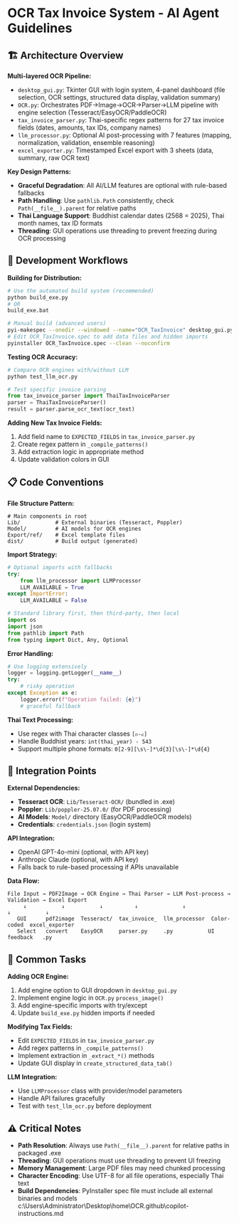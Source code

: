 # OCR Tax Invoice System - AI Agent Guidelines

## 🏗️ Architecture Overview

**Multi-layered OCR Pipeline:**
- `desktop_gui.py`: Tkinter GUI with login system, 4-panel dashboard (file selection, OCR settings, structured data display, validation summary)
- `OCR.py`: Orchestrates PDF→Image→OCR→Parser→LLM pipeline with engine selection (Tesseract/EasyOCR/PaddleOCR)
- `tax_invoice_parser.py`: Thai-specific regex patterns for 27 tax invoice fields (dates, amounts, tax IDs, company names)
- `llm_processor.py`: Optional AI post-processing with 7 features (mapping, normalization, validation, ensemble reasoning)
- `excel_exporter.py`: Timestamped Excel export with 3 sheets (data, summary, raw OCR text)

**Key Design Patterns:**
- **Graceful Degradation**: All AI/LLM features are optional with rule-based fallbacks
- **Path Handling**: Use `pathlib.Path` consistently, check `Path(__file__).parent` for relative paths
- **Thai Language Support**: Buddhist calendar dates (2568 = 2025), Thai month names, tax ID formats
- **Threading**: GUI operations use threading to prevent freezing during OCR processing

## 🔧 Development Workflows

**Building for Distribution:**
```bash
# Use the automated build system (recommended)
python build_exe.py
# OR
build_exe.bat

# Manual build (advanced users)
pyi-makespec --onedir --windowed --name="OCR_TaxInvoice" desktop_gui.py
# Edit OCR_TaxInvoice.spec to add data files and hidden imports
pyinstaller OCR_TaxInvoice.spec --clean --noconfirm
```

**Testing OCR Accuracy:**
```python
# Compare OCR engines with/without LLM
python test_llm_ocr.py

# Test specific invoice parsing
from tax_invoice_parser import ThaiTaxInvoiceParser
parser = ThaiTaxInvoiceParser()
result = parser.parse_ocr_text(ocr_text)
```

**Adding New Tax Invoice Fields:**
1. Add field name to `EXPECTED_FIELDS` in `tax_invoice_parser.py`
2. Create regex pattern in `_compile_patterns()`
3. Add extraction logic in appropriate method
4. Update validation colors in GUI

## 📋 Code Conventions

**File Structure Pattern:**
```
# Main components in root
Lib/           # External binaries (Tesseract, Poppler)
Model/         # AI models for OCR engines
Export/ref/    # Excel template files
dist/          # Build output (generated)
```

**Import Strategy:**
```python
# Optional imports with fallbacks
try:
    from llm_processor import LLMProcessor
    LLM_AVAILABLE = True
except ImportError:
    LLM_AVAILABLE = False

# Standard library first, then third-party, then local
import os
import json
from pathlib import Path
from typing import Dict, Any, Optional
```

**Error Handling:**
```python
# Use logging extensively
logger = logging.getLogger(__name__)
try:
    # risky operation
except Exception as e:
    logger.error(f"Operation failed: {e}")
    # graceful fallback
```

**Thai Text Processing:**
- Use regex with Thai character classes `[ก-๙]`
- Handle Buddhist years: `int(thai_year) - 543`
- Support multiple phone formats: `0[2-9][\s\-]*\d{3}[\s\-]*\d{4}`

## 🔗 Integration Points

**External Dependencies:**
- **Tesseract OCR**: `Lib/Tesseract-OCR/` (bundled in .exe)
- **Poppler**: `Lib/poppler-25.07.0/` (for PDF processing)
- **AI Models**: `Model/` directory (EasyOCR/PaddleOCR models)
- **Credentials**: `credentials.json` (login system)

**API Integration:**
- OpenAI GPT-4o-mini (optional, with API key)
- Anthropic Claude (optional, with API key)
- Falls back to rule-based processing if APIs unavailable

**Data Flow:**
```
File Input → PDF2Image → OCR Engine → Thai Parser → LLM Post-process → Validation → Excel Export
     ↓           ↓           ↓          ↓              ↓              ↓           ↓
   GUI      pdf2image  Tesseract/  tax_invoice_  llm_processor  Color-coded  excel_exporter
   Select   convert    EasyOCR     parser.py     .py           UI feedback   .py
```

## 🎯 Common Tasks

**Adding OCR Engine:**
1. Add engine option to GUI dropdown in `desktop_gui.py`
2. Implement engine logic in `OCR.py` `process_image()`
3. Add engine-specific imports with try/except
4. Update `build_exe.py` hidden imports if needed

**Modifying Tax Fields:**
- Edit `EXPECTED_FIELDS` in `tax_invoice_parser.py`
- Add regex patterns in `_compile_patterns()`
- Implement extraction in `_extract_*()` methods
- Update GUI display in `create_structured_data_tab()`

**LLM Integration:**
- Use `LLMProcessor` class with provider/model parameters
- Handle API failures gracefully
- Test with `test_llm_ocr.py` before deployment

## ⚠️ Critical Notes

- **Path Resolution**: Always use `Path(__file__).parent` for relative paths in packaged .exe
- **Threading**: GUI operations must use threading to prevent UI freezing
- **Memory Management**: Large PDF files may need chunked processing
- **Character Encoding**: Use UTF-8 for all file operations, especially Thai text
- **Build Dependencies**: PyInstaller spec file must include all external binaries and models</content>
<parameter name="filePath">c:\Users\Administrator\Desktop\home\OCR\.github\copilot-instructions.md